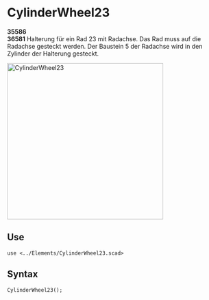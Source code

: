# CylinderWheel23

__35586__<br/>__36581__ Halterung für ein Rad 23 mit Radachse. Das Rad muss auf die Radachse gesteckt werden. Der Baustein 5 der Radachse wird in den Zylinder der Halterung gesteckt.

<img width="364" alt="CylinderWheel23" src="https://user-images.githubusercontent.com/48654609/167253578-ec544b4c-da4a-4ee0-8040-be5e8541a996.png">

## Use
<pre><code>use &lt;../Elements/CylinderWheel23.scad&gt;</pre></code>

## Syntax
<pre><code>CylinderWheel23();
</pre></code>
